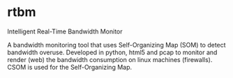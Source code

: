 # rtbm
Intelligent Real-Time Bandwidth Monitor

A bandwidth monitoring tool that uses Self-Organizing Map (SOM) to detect bandwidth overuse. Developed in python, html5 and pcap to monitor and render (web) the bandwidth consumption on linux machines (firewalls). CSOM is used for the Self-Organizing Map.

